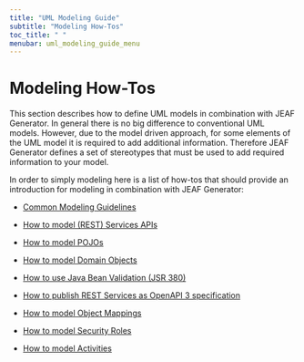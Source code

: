 ```yaml
---
title: "UML Modeling Guide"
subtitle: "Modeling How-Tos"
toc_title: " "
menubar: uml_modeling_guide_menu
---
```


# Modeling How-Tos

This section describes how to define UML models in combination with JEAF Generator. In general there is no big difference to conventional UML models. However, due to the model driven approach, for some elements of the UML model it is required to add additional information. Therefore JEAF Generator defines a set of stereotypes that must be used to add required information to your model.

In order to simply modeling here is a list of how-tos that should provide an introduction for modeling in combination with JEAF Generator:

- [Common Modeling Guidelines](/uml-modeling-guide/common-modeling-guidelines/)

- [How to model (REST) Services APIs](/uml-modeling-guide/how-tos/how-to-model-rest-service-apis/)

- [How to model POJOs](/uml-modeling-guide/how-tos/how-to-model-pojos/)

- [How to model Domain Objects](/uml-modeling-guide/how-tos/how-to-model-domain-objects/)

- [How to use Java Bean Validation (JSR 380)](/uml-modeling-guide/how-tos/how-to-use-java-bean-validation/)

- [How to publish REST Services as OpenAPI 3 specification](/uml-modeling-guide/how-tos/how-to-model-open-api/)

- [How to model Object Mappings](/uml-modeling-guide/how-tos/how-to-model-object-mappings/)

- [How to model Security Roles](/uml-modeling-guide/how-tos/how-to-model-security-roles/)

- [How to model Activities](/uml-modeling-guide/how-tos/how-to-model-activities/)

<br>
